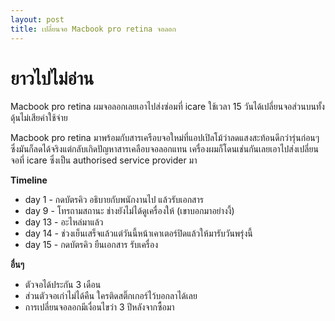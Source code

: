 ```yaml
---
layout: post
title: เปลี่ยนจอ Macbook pro retina จอลอก
---
```


# ยาวไปไม่อ่าน

Macbook pro retina ผมจอลอกเลยเอาไปส่งซ่อมที่ icare ใช้เวลา 15 วันได้เปลี่ยนจอส่วนบนทั้งดุ้นไม่เสียค่าใช้จ่าย



Macbook pro retina มาพร้อมกับสารเครือบจอใหม่ที่แอปเปิลโม้ว่าลดแสงสะท้อนดีกว่ารุ่นก่อนๆ ซึ่งมันก็ลดได้จริงแต่กลับเกิดปัญหาสารเคลือบจอลอกแทน เครื่องผมก็โดนเช่นกันเลยเอาไปส่งเปลี่ยนจอที่ icare ซึ่งเป็น authorised service provider มา

**Timeline**

- day 1 - กดบัตรคิว อธิบายกับพนักงานไป แล้วรับเอกสาร
- day 9 - โทรถามสถานะ ช่างยังไม่ได้ดูเครื่องให้ (เขาบอกมาอย่างงี้)
- day 13 - อะไหล่มาแล้ว
- day 14 - ช่วงเย็นเสร็จแล้วแต่วันนี้หน้าเคาเตอร์ปิดแล้วให้มารับวันพรุ่งนี้
- day 15 - กดบัตรคิว ยืนเอกสาร รับเครื่อง

**อื่นๆ**

- ตัวจอได้ประกัน 3 เดือน
- ส่วนตัวจอเก่าไม่ได้คืน ใครติดสติ๊กเกอร์ไว้บอกลาได้เลย
- การเปลี่ยนจอลอกมีเงื่อนไขว่า 3 ปีหลังจากซื้อมา